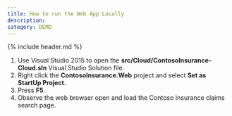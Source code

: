 ```yaml
---
title: How to run the Web App Locally
description: 
category: DEMO
---
```


{% include header.md %}

1. Use Visual Studio 2015 to open the **src/Cloud/ContosoInsurance-Cloud.sln** Visual Studio Solution file.
2. Right click the **ContosoInsurance.Web** project and select **Set as StartUp Project**.  
3. Press **F5**.
4. Observe the web browser open and load the Contoso Insurance claims search page.
